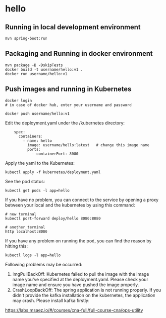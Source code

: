 # hello

## Running in local development environment

```
mvn spring-boot:run
```

## Packaging and Running in docker environment

```
mvn package -B -DskipTests
docker build -t username/hello:v1 .
docker run username/hello:v1
```

## Push images and running in Kubernetes

```
docker login 
# in case of docker hub, enter your username and password

docker push username/hello:v1
```

Edit the deployment.yaml under the /kubernetes directory:
```
    spec:
      containers:
        - name: hello
          image: username/hello:latest   # change this image name
          ports:
            - containerPort: 8080

```

Apply the yaml to the Kubernetes:
```
kubectl apply -f kubernetes/deployment.yaml
```

See the pod status:
```
kubectl get pods -l app=hello
```

If you have no problem, you can connect to the service by opening a proxy between your local and the kubernetes by using this command:
```
# new terminal
kubectl port-forward deploy/hello 8080:8080

# another terminal
http localhost:8080
```

If you have any problem on running the pod, you can find the reason by hitting this:
```
kubectl logs -l app=hello
```

Following problems may be occurred:

1. ImgPullBackOff:  Kubernetes failed to pull the image with the image name you've specified at the deployment.yaml. Please check your image name and ensure you have pushed the image properly.
1. CrashLoopBackOff: The spring application is not running properly. If you didn't provide the kafka installation on the kubernetes, the application may crash. Please install kafka firstly:

https://labs.msaez.io/#/courses/cna-full/full-course-cna/ops-utility

